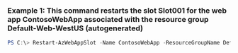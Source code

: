 ### Example 1: This command restarts the slot Slot001 for the web app ContosoWebApp associated with the resource group Default-Web-WestUS (autogenerated)
```powershell
PS C:\> Restart-AzWebAppSlot -Name ContosoWebApp -ResourceGroupName Default-Web-WestUS -Slot Slot001
```

